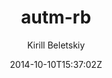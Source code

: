 ---
title: "autm-rb"
github: https://github.com/railsr/autm-rb
demo: http://kirqe.github.io/autm-rb/
author: Kirill Beletskiy

ssg:
  - Jekyll
cms:
  - No Cms
date: 2014-10-10T15:37:02Z
github_branch: master
description: "Jekyll theme"
stale: true
---